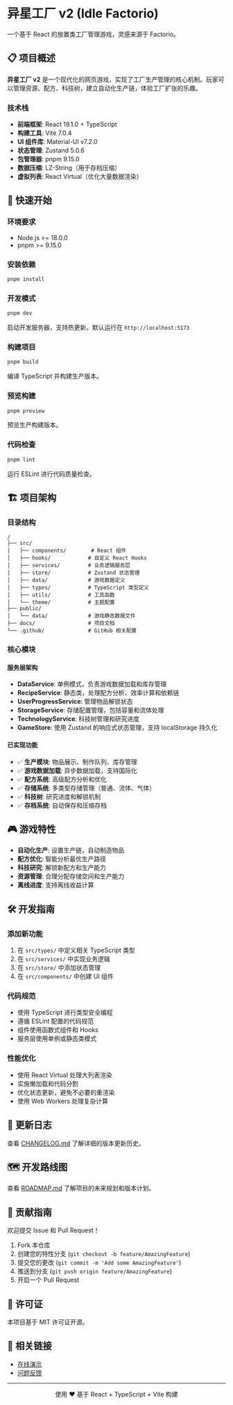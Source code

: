 # 异星工厂 v2 (Idle Factorio)

一个基于 React 的放置类工厂管理游戏，灵感来源于 Factorio。

## 📋 项目概述

**异星工厂 v2** 是一个现代化的网页游戏，实现了工厂生产管理的核心机制。玩家可以管理资源、配方、科技树，建立自动化生产链，体验工厂扩张的乐趣。

### 技术栈

- **前端框架**: React 19.1.0 + TypeScript
- **构建工具**: Vite 7.0.4
- **UI 组件库**: Material-UI v7.2.0
- **状态管理**: Zustand 5.0.6
- **包管理器**: pnpm 9.15.0
- **数据压缩**: LZ-String（用于存档压缩）
- **虚拟列表**: React Virtual（优化大量数据渲染）

## 🚀 快速开始

### 环境要求

- Node.js >= 18.0.0
- pnpm >= 9.15.0

### 安装依赖

```bash
pnpm install
```

### 开发模式

```bash
pnpm dev
```

启动开发服务器，支持热更新。默认运行在 `http://localhost:5173`

### 构建项目

```bash
pnpm build
```

编译 TypeScript 并构建生产版本。

### 预览构建

```bash
pnpm preview
```

预览生产构建版本。

### 代码检查

```bash
pnpm lint
```

运行 ESLint 进行代码质量检查。

## 🏗️ 项目架构

### 目录结构

```
/
├── src/
│   ├── components/        # React 组件
│   ├── hooks/            # 自定义 React Hooks
│   ├── services/         # 业务逻辑服务层
│   ├── store/            # Zustand 状态管理
│   ├── data/             # 游戏数据定义
│   ├── types/            # TypeScript 类型定义
│   ├── utils/            # 工具函数
│   └── theme/            # 主题配置
├── public/
│   └── data/             # 游戏静态数据文件
├── docs/                 # 项目文档
└── .github/              # GitHub 相关配置
```

### 核心模块

#### 服务层架构

- **DataService**: 单例模式，负责游戏数据加载和库存管理
- **RecipeService**: 静态类，处理配方分析、效率计算和依赖链
- **UserProgressService**: 管理物品解锁状态
- **StorageService**: 存储配置管理，包括容量和流体处理
- **TechnologyService**: 科技树管理和研究进度
- **GameStore**: 使用 Zustand 的响应式状态管理，支持 localStorage 持久化

#### 已实现功能

- ✅ **生产模块**: 物品展示、制作队列、库存管理
- ✅ **游戏数据加载**: 异步数据加载，支持国际化
- ✅ **配方系统**: 高级配方分析和优化
- ✅ **存储系统**: 多类型存储管理（普通、流体、气体）
- ✅ **科技树**: 研究进度和解锁机制
- ✅ **存档系统**: 自动保存和压缩存档

## 🎮 游戏特性

- **自动化生产**: 设置生产链，自动制造物品
- **配方优化**: 智能分析最优生产路径
- **科技研究**: 解锁新配方和生产能力
- **资源管理**: 合理分配存储空间和生产能力
- **离线进度**: 支持离线收益计算

## 🛠️ 开发指南

### 添加新功能

1. 在 `src/types/` 中定义相关 TypeScript 类型
2. 在 `src/services/` 中实现业务逻辑
3. 在 `src/store/` 中添加状态管理
4. 在 `src/components/` 中创建 UI 组件

### 代码规范

- 使用 TypeScript 进行类型安全编程
- 遵循 ESLint 配置的代码规范
- 组件使用函数式组件和 Hooks
- 服务层使用单例或静态类模式

### 性能优化

- 使用 React Virtual 处理大列表渲染
- 实施懒加载和代码分割
- 优化状态更新，避免不必要的重渲染
- 使用 Web Workers 处理复杂计算

## 📝 更新日志

查看 [CHANGELOG.md](./CHANGELOG.md) 了解详细的版本更新历史。

## 🗺️ 开发路线图

查看 [ROADMAP.md](./ROADMAP.md) 了解项目的未来规划和版本计划。

## 🤝 贡献指南

欢迎提交 Issue 和 Pull Request！

1. Fork 本仓库
2. 创建您的特性分支 (`git checkout -b feature/AmazingFeature`)
3. 提交您的更改 (`git commit -m 'Add some AmazingFeature'`)
4. 推送到分支 (`git push origin feature/AmazingFeature`)
5. 开启一个 Pull Request

## 📄 许可证

本项目基于 MIT 许可证开源。

## 🔗 相关链接

- [在线演示](https://emeiziying.github.io/Idle-Factorio/)
- [问题反馈](https://github.com/emeiziying/Idle-Factorio/issues)

---

<p align="center">使用 ❤️ 基于 React + TypeScript + Vite 构建</p>
